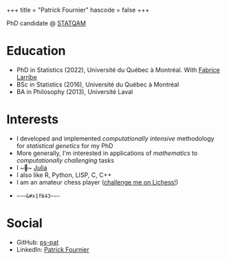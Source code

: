 +++
title = "Patrick Fournier"
hascode = false
+++

PhD candidate @ [STATQAM](https://statqam.uqam.ca/)

# Education
* PhD in Statistics (2022), Université du Québec à Montréal. 
  With [Fabrice Larribe](http://fabricelarribe.uqam.ca/)
* BSc in Statistics (2016), Université du Québec à Montréal
* BA in Philosophy (2013), Université Laval

# Interests
* I developed and implemented *computationally intensive* methodology for
  *statistical genetics* for my PhD 
* More generally, I'm interested in applications of *mathematics* to
  *computationally challenging* tasks
* I ~~~&#x1F49C;~~~ [Julia](https://julialang.org/)
* I also like R, Python, LISP, C, C++
* I am an amateur chess player ([challenge me on
  Lichess!](https://lichess.org/?user=pfournier#friend))
* ~~~<a role="button" onclick="cons(body)">Click me</a>~~~ if you're tired of the background
  ~~~&#x1f643~~~

# Social
* GitHub: [ps-pat](https://github.com/ps-pat)
* LinkedIn: [Patrick Fournier](https://www.linkedin.com/in/p-fournier42)
